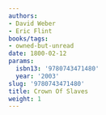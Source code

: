 ```yaml
---
authors:
- David Weber
- Eric Flint
books/tags:
- owned-but-unread
date: 1800-02-12
params:
  isbn13: '9780743471480'
  year: '2003'
slug: '9780743471480'
title: Crown Of Slaves
weight: 1
---
```


<!--more-->
